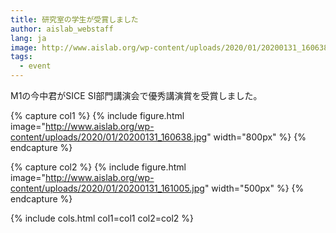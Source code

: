 ```yaml
---
title: 研究室の学生が受賞しました
author: aislab_webstaff
lang: ja
image: http://www.aislab.org/wp-content/uploads/2020/01/20200131_160638.jpg
tags:
  - event
---
```


M1の今中君がSICE SI部門講演会で優秀講演賞を受賞しました。

{% capture col1 %}
{%
  include figure.html
  image="http://www.aislab.org/wp-content/uploads/2020/01/20200131_160638.jpg"
  width="800px"
%}
{% endcapture %}

{% capture col2 %}
{%
  include figure.html
  image="http://www.aislab.org/wp-content/uploads/2020/01/20200131_161005.jpg"
  width="500px"
%}
{% endcapture %}

{% include cols.html col1=col1 col2=col2 %}
